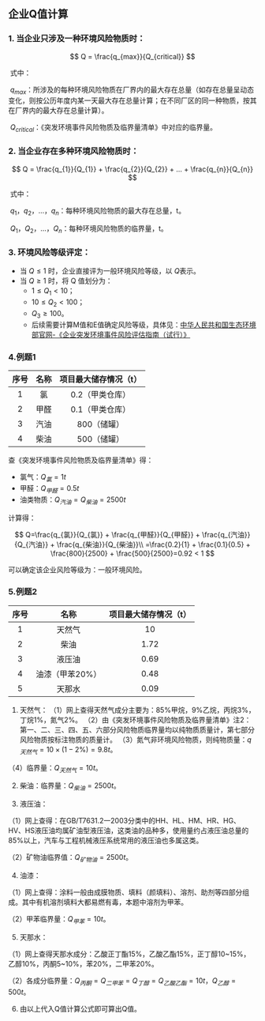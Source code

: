 ## 企业Q值计算
### 1. 当企业只涉及一种环境风险物质时：

$$
Q = \frac{q_{max}}{Q_{critical}}
$$

​		式中：

​		${q_{max}}$：所涉及的每种环境风险物质在厂界内的最大存在总量（如存在总量呈动态变化，则按公历年度内某一天最大存在总量计算；在不同厂区的同一种物质，按其在厂界内的最大存在总量计算）。

​		${Q_{critical}}$：《突发环境事件风险物质及临界量清单》中对应的临界量。



### 2. 当企业存在多种环境风险物质时：

$$
Q = \frac{q_{1}}{Q_{1}} + \frac{q_{2}}{Q_{2}} + ... + \frac{q_{n}}{Q_{n}}
$$

​		式中：

​		$q_{1}，q_{2}，...，q_{n}$：每种环境风险物质的最大存在总量，t。

​		$Q_{1}，Q_{2}，...，Q_{n}$：每种环境风险物质的临界量，t。



### 3. 环境风险等级评定：

- 当 $Q\leq1$ 时，企业直接评为一般环境风险等级，以 $Q$表示。
- 当 $Q\geq1$  时，将 Q 值划分为：
   - $1\leq{Q_{1}}<10$；
   - $10\leq{Q_{2}}<100$；
   - ${Q_{3}}\geq100$。
   - 后续需要计算M值和E值确定风险等级，具体见：[中华人民共和国生态环境部官网-《企业突发环境事件风险评估指南（试行）》](https://www.mee.gov.cn/gkml/hbb/bgt/201404/W020140415543139322805.pdf)

### 4.例题1

| 序号 | 名称 | 项目最大储存情况（t） |
| :----: | :----: | :----: |
| 1 | 氯 | 0.2（甲类仓库） |
| 2 | 甲醛 | 0.1（甲类仓库） |
| 3 | 汽油 | 800（储罐） |
| 4 | 柴油 | 500（储罐） |

查《突发环境事件风险物质及临界量清单》得：

- 氯气：$Q_{氯}=1t$
- 甲醛：$Q_{甲醛}=0.5t$
- 油类物质：$Q_{汽油}=Q_{柴油}=2500t$

计算得：

$$
Q=\frac{q_{氯}}{Q_{氯}} + \frac{q_{甲醛}}{Q_{甲醛}} + \frac{q_{汽油}}{Q_{汽油}} +  \frac{q_{柴油}}{Q_{柴油}}\\
=\frac{0.2}{1} + \frac{0.1}{0.5} + \frac{800}{2500} + \frac{500}{2500}=0.92 < 1
$$

可以确定该企业风险等级为：一般环境风险。

### 5.例题2

| 序号 | 名称 | 项目最大储存情况（t） |
| :----: | :----: | :----: |
| 1 | 天然气 | 10 |
| 2 | 柴油 | 1.72 |
| 3 | 液压油 | 0.69 |
| 4 | 油漆（甲苯20%） | 0.48 |
| 5 | 天那水 | 0.09 |

1. 天然气：
    （1）网上查得天然气成分主要为：85%甲烷，9%乙烷，丙烷3%，丁烷1%，氮气2%。
    （2）由《突发环境事件风险物质及临界量清单》注2：第一、二、三、四、五、六部分风险物质临界量均以纯物质质量计，第七部分风险物质按标注物质的质量计。
    （3）氮气非环境风险物质，则纯物质量：$q_{天然气}=10\times(1-2\%)=9.8t$。

  （4）临界量：$Q_{天然气}=10t$。

2. 柴油：临界量：$Q_{柴油}=2500t$。

3. 液压油：

  （1）网上查得：在GB/T7631.2一2003分类中的HH、HL、HM、HR、HG、HV、HS液压油均属矿油型液压油，这类油的品种多，使用量约占液压油总量的85%以上，汽车与工程机械液压系统常用的液压油也多属这类。

  （2）矿物油临界值：$Q_{矿物油}=2500t$。

4. 油漆：

  （1）网上查得：涂料一般由成膜物质、填料（颜填料）、溶剂、助剂等四部分组成。其中有机溶剂填料大都易燃有毒，本题中溶剂为甲苯。

  （2）甲苯临界量：$Q_{甲苯}=10t$。

5. 天那水：

  （1）网上查得天那水成分：乙酸正丁酯15%，乙酸乙酯15%，正丁醇10\~15%，乙醇10%，丙酮5\~10%，苯20%，二甲苯20%。

  （2）各成分临界量：$Q_{丙酮}=Q_{二甲苯}=Q_{丁醇}=Q_{乙酸乙酯}=10t$，$Q_{乙醇}=500t$。

6. 由以上代入Q值计算公式即可算出Q值。

